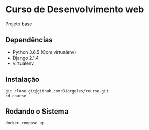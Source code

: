 # Curso de Desenvolvimento web

Projeto base

Dependências
------------

* Python 3.6.5 (Com virtualenv)
* Django 2.1.4
* virtualenv

Instalação
----------

    git clone git@github.com:Diorgeles/course.git
    cd course

Rodando o Sistema
-----------------

    docker-compose up


